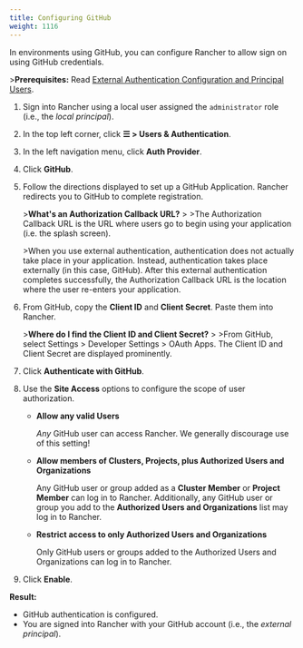```yaml
---
title: Configuring GitHub
weight: 1116
---
```


In environments using GitHub, you can configure Rancher to allow sign on using GitHub credentials.

\>**Prerequisites:** Read [External Authentication Configuration and Principal Users](https://rancher.com/docs/rancher/v2.6/en/admin-settings/authentication/#external-authentication-configuration-and-principal-users).

1.  Sign into Rancher using a local user assigned the `administrator` role (i.e., the _local principal_).
1.	In the top left corner, click **☰ \> Users & Authentication**.
1. In the left navigation menu, click **Auth Provider**.
1. Click **GitHub**.
1.	Follow the directions displayed to set up a GitHub Application. Rancher redirects you to GitHub to complete registration.

	\>**What's an Authorization Callback URL?**
	\>
	\>The Authorization Callback URL is the URL where users go to begin using your application (i.e. the splash screen).

	\>When you use external authentication, authentication does not actually take place in your application. Instead, authentication takes place externally (in this case, GitHub). After this external authentication completes successfully, the Authorization Callback URL is the location where the user re-enters your application.

1. From GitHub, copy the **Client ID** and **Client Secret**. Paste them into Rancher.

	\>**Where do I find the Client ID and Client Secret?**
	\>
	\>From GitHub, select Settings \> Developer Settings \> OAuth Apps. The Client ID and Client Secret are displayed prominently.

1.	Click **Authenticate with GitHub**.

1.	Use the **Site Access** options to configure the scope of user authorization.

	-	**Allow any valid Users**

		_Any_ GitHub user can access Rancher. We generally discourage use of this setting!

	-	**Allow members of Clusters, Projects, plus Authorized Users and Organizations**

		Any GitHub user or group added as a **Cluster Member** or **Project Member** can log in to Rancher. Additionally, any GitHub user or group you add to the **Authorized Users and Organizations** list may log in to Rancher.

	-	**Restrict access to only Authorized Users and Organizations**

		Only GitHub users or groups added to the Authorized Users and Organizations can log in to Rancher.
		
1.	Click **Enable**.

**Result:**

- GitHub authentication is configured.
- You are signed into Rancher with your GitHub account (i.e., the _external principal_).
